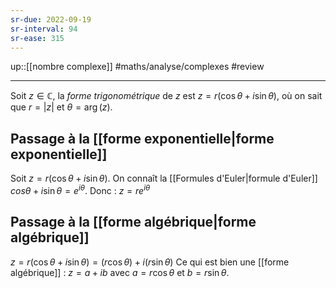 ```yaml
---
sr-due: 2022-09-19
sr-interval: 94
sr-ease: 315
---
```

up::[[nombre complexe]]
#maths/analyse/complexes #review 

----
Soit $z\in\mathbb C$, la _forme trigonométrique_ de $z$ est $z=r(\cos\theta+i\sin\theta)$, où on sait que $r=|z|$ et $\theta=\arg(z)$.

## Passage à la [[forme exponentielle|forme exponentielle]]
Soit $z=r(\cos\theta+i\sin\theta)$. On connaît la [[Formules d'Euler|formule d'Euler]]
$cos\theta + i\sin\theta = e^{i\theta}$.
Donc : $z = re^{i\theta}$

## Passage à la [[forme algébrique|forme algébrique]]
$z = r(\cos\theta+i\sin\theta) = (r\cos\theta)+i(r\sin\theta)$
Ce qui est bien une [[forme algébrique]] : $z = a+ib$ avec $a=r\cos\theta$ et $b=r\sin\theta$.
